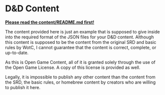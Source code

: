 # D&D Content

**[Please read the content/README.md first!](../content/README.md)**

The content provided here is just an example that is supposed to give inside into the required format of the JSON files for your D&D content. Although this content is supposed to be the content from the original SRD and basic rules by WotC, I cannot guarantee that the content is correct, complete, or up-to-date.

As this is Open Game Content, all of it is granted solely through the use of the Open Game License. A copy of this license is provided as well.

Legally, it is impossible to publish any other content than the content from the SRD, the basic rules, or homebrew content by creators who are willing to publish it here.
